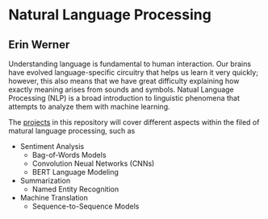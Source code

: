 # Natural Language Processing

## Erin Werner


Understanding language is fundamental to human interaction. Our brains have evolved language-specific circuitry that helps us learn it very quickly; however, this also means that we have great difficulty explaining how exactly meaning arises from sounds and symbols. Natual Language Processing (NLP) is a broad introduction to linguistic phenomena that attempts to analyze them with machine learning. 

The [projects](https://github.com/etwernerMIDS/Natural_Language_Processing/tree/main/Projects) in this repository will cover different aspects within the filed of matural language processing, such as 

* Sentiment Analysis
  * Bag-of-Words Models 
  * Convolution Neual Networks (CNNs)
  * BERT Language Modeling
* Summarization
  * Named Entity Recognition   
* Machine Translation
  * Sequence-to-Sequence Models
